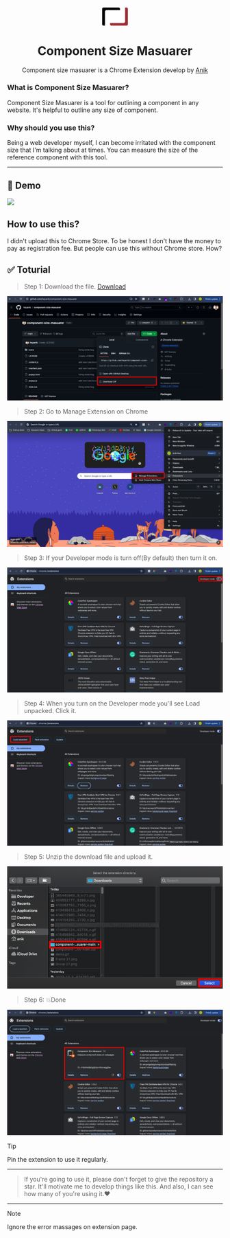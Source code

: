 <p align="center" >
    <img style="background:white ; width:60px " src="/icons/icon1.png"/>
    <h1 align="center">Component Size Masuarer</h1>
    <p align="center">Component size masuarer is a Chrome Extension develop by <a href="https://heyanik-beta.vercel.app">Anik</a> </p>
</p>

### What is Component Size Masuarer?
Component Size Masuarer is a tool for outlining a component in any
website. It's helpful to outline any size of component.

### Why should you use this?
Being a web developer myself, I can become irritated with the component size that I'm talking about at times. You can measure the size of the reference component with this tool. 

---

## 🚀 Demo
<img src="/icons/demo.gif"/>

## How to use this?
I didn't upload this to Chrome Store. To be honest I don't have the money to pay as registration fee. But people can use this without Chrome store. How?

## ✅ Toturial 
> Step 1: Download the file. <a href="https://github.com/heyanik/component-size-masuarer">Download</a>

![img](icons/1.png)

> Step 2: Go to Manage Extension on Chrome

![img](icons/2.png)

> Step 3: If your Developer mode is turn off(By default) then turn it on.

![img](icons/3.png)

> Step 4: When you turn on the Developer mode you'll see Load unpacked. Click it.

![img](icons/4.png)

> Step 5: Unzip the download file and upload it.

![img](icons/5.png)

> Step 6: 💥Done

![img](icons/6.png)

> [!TIP]
>Pin the extension to use it regularly.

---

>If you're going to use it, please don't forget to give the repository a star. It'll motivate me to develop things like this. And also, I can see how many of you're using it.❤️

---

> [!NOTE]  
> Ignore the error massages on extension page.
